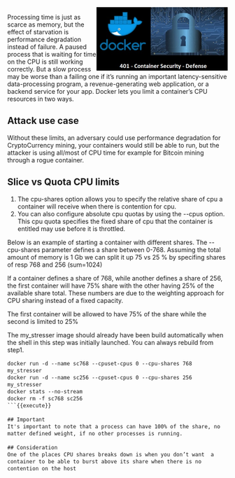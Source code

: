 <img align="right" src="./assets/docker_defense_pic_v1.jpg" width="300">

Processing time is just as scarce as memory, but the effect of starvation is performance degradation instead of failure. A paused process that is waiting for time on the CPU is still working correctly. But a slow process may be worse than a failing one if it’s running an important latency-sensitive data-processing program, a revenue-generating web application, or a backend service for your app. Docker lets you limit a container’s CPU resources in two ways.

## Attack use case
Without these limits, an adversary could use performance degradation for CryptoCurrency mining, your containers would still be able to run, but the attacker is using all/most of CPU time for example for Bitcoin mining through a rogue container.

## Slice vs Quota CPU limits
1) The cpu-shares option allows you to specify the relative share of cpu a container will receive when there is contention for cpu.
2) You can also configure absolute cpu quotas by using the --cpus option. This cpu quota specifies the fixed share of cpu that the container is entitled may use before it is throttled.

Below is an example of starting a container with different shares. The --cpu-shares parameter defines a share between 0-768.
Assuming the total amount of memory is 1 Gb we can split it up 75 vs 25 % by specifing shares of resp 768 and 256 (sum=1024)

If a container defines a share of 768, while another defines a share  of 256, the first container will have 75% share with the other having  25% of the available share total. These numbers are due to the weighting  approach for CPU sharing instead of a fixed capacity.

The first container will be allowed to have 75% of the share while the second is limited to 25%

The my_stresser image should already have been build automatically when the shell in this step was initially launched. You can always rebuild from step1.
```
docker run -d --name sc768 --cpuset-cpus 0 --cpu-shares 768 my_stresser
docker run -d --name sc256 --cpuset-cpus 0 --cpu-shares 256 my_stresser
docker stats --no-stream
docker rm -f sc768 sc256
```{{execute}}

## Important
It's important to note that a process can have 100% of the share, no matter defined weight, if no other processes is running.

## Consideration
One of the places CPU shares breaks down is when you don’t want  a container to be able to burst above its share when there is no contention on the host
